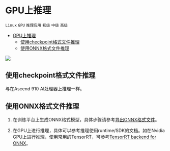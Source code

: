 # GPU上推理

`Linux` `GPU` `推理应用` `初级` `中级` `高级`

<!-- TOC -->

- [GPU上推理](#gpu上推理)
    - [使用checkpoint格式文件推理](#使用checkpoint格式文件推理)
    - [使用ONNX格式文件推理](#使用onnx格式文件推理)

<!-- /TOC -->

<a href="https://gitee.com/mindspore/docs/blob/r1.3/docs/mindspore/programming_guide/source_zh_cn/multi_platform_inference_gpu.md" target="_blank"><img src="https://gitee.com/mindspore/docs/raw/master/resource/_static/logo_source.png"></a>

## 使用checkpoint格式文件推理

与在Ascend 910 AI处理器上推理一样。

## 使用ONNX格式文件推理

1. 在训练平台上生成ONNX格式模型，具体步骤请参考[导出ONNX格式文件](https://www.mindspore.cn/tutorial/training/zh-CN/master/use/save_model.html#onnx)。

2. 在GPU上进行推理，具体可以参考推理使用runtime/SDK的文档。如在Nvidia GPU上进行推理，使用常用的TensorRT，可参考[TensorRT backend for ONNX](https://github.com/onnx/onnx-tensorrt)。
